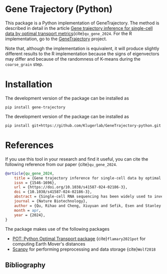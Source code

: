 #  Gene Trajectory (Python)
This package is a Python implementation of GeneTrajectory. 
The method is described in detail in the article
[Gene trajectory inference for single-cell data by optimal transport metrics](https://doi.org/10.1038/s41587-024-02186-3){cite}`qu_gene_2024`.
For the R implementation, go to the [GeneTrajectory](https://github.com/KlugerLab/GeneTrajectory) project. 

Note that, although the implementation is equivalent, it will produce slightly different results 
to the R implementation because the signs of eigenvectors may differ and because 
of the randomness of K-means during the `coarse_grain` step. 

# Installation
The development version of the package can be installed as 
```
pip install gene-trajectory
```

The development version of the package can be installed as 
```
pip install git+https://github.com/Klugerlab/GeneTrajectory-python.git
```

# References
If you use this tool in your research and find it useful, you can cite the following reference 
from our paper {cite}`qu_gene_2024`.
```bibtex
@article{qu_gene_2024,
	title = {Gene trajectory inference for single-cell data by optimal transport metrics},
	issn = {1546-1696},
	url = {https://doi.org/10.1038/s41587-024-02186-3},
	doi = {10.1038/s41587-024-02186-3},
	abstract = {Single-cell RNA sequencing has been widely used to investigate cell state transitions and gene dynamics of biological processes. Current strategies to infer the sequential dynamics of genes in a process typically rely on constructing cell pseudotime through cell trajectory inference. However, the presence of concurrent gene processes in the same group of cells and technical noise can obscure the true progression of the processes studied. To address this challenge, we present GeneTrajectory, an approach that identifies trajectories of genes rather than trajectories of cells. Specifically, optimal transport distances are calculated between gene distributions across the cell–cell graph to extract gene programs and define their gene pseudotemporal order. Here we demonstrate that GeneTrajectory accurately extracts progressive gene dynamics in myeloid lineage maturation. Moreover, we show that GeneTrajectory deconvolves key gene programs underlying mouse skin hair follicle dermal condensate differentiation that could not be resolved by cell trajectory approaches. GeneTrajectory facilitates the discovery of gene programs that control the changes and activities of biological processes.},
	journal = {Nature Biotechnology},
	author = {Qu, Rihao and Cheng, Xiuyuan and Sefik, Esen and Stanley III, Jay S. and Landa, Boris and Strino, Francesco and Platt, Sarah and Garritano, James and Odell, Ian D. and Coifman, Ronald and Flavell, Richard A. and Myung, Peggy and Kluger, Yuval},
	month = apr,
	year = {2024},
}
```
The package makes use of the following packages
- [POT: Python Optimal Transport package](https://pythonot.github.io/) {cite}`flamary2021pot` for computing Earth Mover's distances
- [Scanpy](https://scanpy.readthedocs.io/en/stable/) for performing preprocessing and data storage {cite}`Wolf2018`


## Bibliography
```{bibliography}
```
